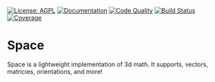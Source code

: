 [![License: AGPL](https://img.shields.io/badge/license-AGPL-blue.svg)](https://opensource.org/licenses/GPL-3.0/)
[![Documentation](https://godoc.org/github.com/jmbarzee/space?status.svg)](https://godoc.org/github.com/jmbarzee/space)
[![Code Quality](https://goreportcard.com/badge/github.com/jmbarzee/space)](https://goreportcard.com/report/github.com/jmbarzee/space)
[![Build Status](https://github.com/jmbarzee/space/workflows/build/badge.svg)](https://github.com/jmbarzee/space/actions)
[![Coverage](https://codecov.io/gh/jmbarzee/space/branch/master/graph/badge.svg)](https://codecov.io/gh/jmbarzee/space)

# Space
Space is a lightweight implementation of 3d math. It supports, vectors, matricies, orientations, and more!
